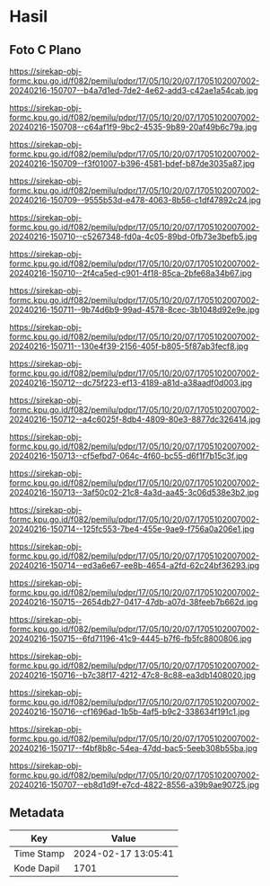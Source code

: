 # Hasil

## Foto C Plano

https://sirekap-obj-formc.kpu.go.id/f082/pemilu/pdpr/17/05/10/20/07/1705102007002-20240216-150707--b4a7d1ed-7de2-4e62-add3-c42ae1a54cab.jpg

https://sirekap-obj-formc.kpu.go.id/f082/pemilu/pdpr/17/05/10/20/07/1705102007002-20240216-150708--c64af1f9-9bc2-4535-9b89-20af49b6c79a.jpg

https://sirekap-obj-formc.kpu.go.id/f082/pemilu/pdpr/17/05/10/20/07/1705102007002-20240216-150709--f3f01007-b396-4581-bdef-b87de3035a87.jpg

https://sirekap-obj-formc.kpu.go.id/f082/pemilu/pdpr/17/05/10/20/07/1705102007002-20240216-150709--9555b53d-e478-4063-8b56-c1df47892c24.jpg

https://sirekap-obj-formc.kpu.go.id/f082/pemilu/pdpr/17/05/10/20/07/1705102007002-20240216-150710--c5267348-fd0a-4c05-89bd-0fb73e3befb5.jpg

https://sirekap-obj-formc.kpu.go.id/f082/pemilu/pdpr/17/05/10/20/07/1705102007002-20240216-150710--2f4ca5ed-c901-4f18-85ca-2bfe68a34b67.jpg

https://sirekap-obj-formc.kpu.go.id/f082/pemilu/pdpr/17/05/10/20/07/1705102007002-20240216-150711--9b74d6b9-99ad-4578-8cec-3b1048d92e9e.jpg

https://sirekap-obj-formc.kpu.go.id/f082/pemilu/pdpr/17/05/10/20/07/1705102007002-20240216-150711--130e4f39-2156-405f-b805-5f87ab3fecf8.jpg

https://sirekap-obj-formc.kpu.go.id/f082/pemilu/pdpr/17/05/10/20/07/1705102007002-20240216-150712--dc75f223-ef13-4189-a81d-a38aadf0d003.jpg

https://sirekap-obj-formc.kpu.go.id/f082/pemilu/pdpr/17/05/10/20/07/1705102007002-20240216-150712--a4c6025f-8db4-4809-80e3-8877dc326414.jpg

https://sirekap-obj-formc.kpu.go.id/f082/pemilu/pdpr/17/05/10/20/07/1705102007002-20240216-150713--cf5efbd7-064c-4f60-bc55-d6f1f7b15c3f.jpg

https://sirekap-obj-formc.kpu.go.id/f082/pemilu/pdpr/17/05/10/20/07/1705102007002-20240216-150713--3af50c02-21c8-4a3d-aa45-3c06d538e3b2.jpg

https://sirekap-obj-formc.kpu.go.id/f082/pemilu/pdpr/17/05/10/20/07/1705102007002-20240216-150714--125fc553-7be4-455e-9ae9-f756a0a206e1.jpg

https://sirekap-obj-formc.kpu.go.id/f082/pemilu/pdpr/17/05/10/20/07/1705102007002-20240216-150714--ed3a6e67-ee8b-4654-a2fd-62c24bf36293.jpg

https://sirekap-obj-formc.kpu.go.id/f082/pemilu/pdpr/17/05/10/20/07/1705102007002-20240216-150715--2654db27-0417-47db-a07d-38feeb7b662d.jpg

https://sirekap-obj-formc.kpu.go.id/f082/pemilu/pdpr/17/05/10/20/07/1705102007002-20240216-150715--6fd71196-41c9-4445-b7f6-fb5fc8800806.jpg

https://sirekap-obj-formc.kpu.go.id/f082/pemilu/pdpr/17/05/10/20/07/1705102007002-20240216-150716--b7c38f17-4212-47c8-8c88-ea3db1408020.jpg

https://sirekap-obj-formc.kpu.go.id/f082/pemilu/pdpr/17/05/10/20/07/1705102007002-20240216-150716--cf1696ad-1b5b-4af5-b9c2-338634f191c1.jpg

https://sirekap-obj-formc.kpu.go.id/f082/pemilu/pdpr/17/05/10/20/07/1705102007002-20240216-150717--f4bf8b8c-54ea-47dd-bac5-5eeb308b55ba.jpg

https://sirekap-obj-formc.kpu.go.id/f082/pemilu/pdpr/17/05/10/20/07/1705102007002-20240216-150707--eb8d1d9f-e7cd-4822-8556-a39b9ae90725.jpg


## Metadata

| Key        | Value               |
| ---------- | ------------------- |
| Time Stamp | 2024-02-17 13:05:41 |
| Kode Dapil | 1701                |



